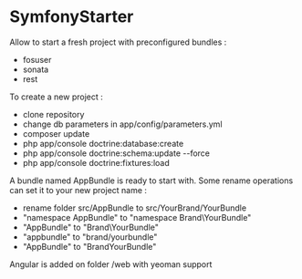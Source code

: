 SymfonyStarter
==============

Allow to start a fresh project with preconfigured bundles :
- fosuser
- sonata
- rest

To create a new project :
- clone repository
- change db parameters in app/config/parameters.yml
- composer update
- php app/console doctrine:database:create
- php app/console doctrine:schema:update --force
- php app/console doctrine:fixtures:load

A bundle named AppBundle is ready to start with. Some rename operations can set it to your new project name :
- rename folder src/AppBundle to src/YourBrand/YourBundle
- "namespace AppBundle" to "namespace Brand\YourBundle"
- "AppBundle\" to "Brand\YourBundle\"
- "appbundle" to "brand/yourbundle"
- "AppBundle" to "BrandYourBundle"

Angular is added on folder /web with yeoman support
